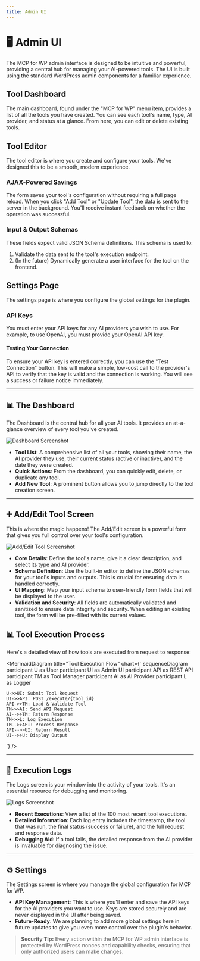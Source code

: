 ```yaml
---
title: Admin UI
---
```


# 🖥️ Admin UI

The MCP for WP admin interface is designed to be intuitive and powerful, providing a central hub for managing your AI-powered tools. The UI is built using the standard WordPress admin components for a familiar experience.

## <strong>Tool Dashboard</strong>

The main dashboard, found under the "MCP for WP" menu item, provides a list of all the tools you have created. You can see each tool's name, type, AI provider, and status at a glance. From here, you can edit or delete existing tools.

## <strong>Tool Editor</strong>

The tool editor is where you create and configure your tools. We've designed this to be a smooth, modern experience.

### AJAX-Powered Savings

The form saves your tool's configuration without requiring a full page reload. When you click "Add Tool" or "Update Tool", the data is sent to the server in the background. You'll receive instant feedback on whether the operation was successful.

### Input & Output Schemas

These fields expect valid JSON Schema definitions. This schema is used to:
1.  Validate the data sent to the tool's execution endpoint.
2.  (In the future) Dynamically generate a user interface for the tool on the frontend.

## <strong>Settings Page</strong>

The settings page is where you configure the global settings for the plugin.

### API Keys

You must enter your API keys for any AI providers you wish to use. For example, to use OpenAI, you must provide your OpenAI API key.

#### Testing Your Connection

To ensure your API key is entered correctly, you can use the "Test Connection" button. This will make a simple, low-cost call to the provider's API to verify that the key is valid and the connection is working. You will see a success or failure notice immediately.

---

## <strong>📊 The Dashboard</strong>

The Dashboard is the central hub for all your AI tools. It provides an at-a-glance overview of every tool you've created.

![Dashboard Screenshot](https://i.imgur.com/your-dashboard-image.png) <!-- Replace with a real screenshot -->

-   **Tool List**: A comprehensive list of all your tools, showing their name, the AI provider they use, their current status (active or inactive), and the date they were created.
-   **Quick Actions**: From the dashboard, you can quickly edit, delete, or duplicate any tool.
-   **Add New Tool**: A prominent button allows you to jump directly to the tool creation screen.

---

## <strong>➕ Add/Edit Tool Screen</strong>

This is where the magic happens! The Add/Edit screen is a powerful form that gives you full control over your tool's configuration.

![Add/Edit Tool Screenshot](https://i.imgur.com/your-add-edit-image.png) <!-- Replace with a real screenshot -->

-   **Core Details**: Define the tool's name, give it a clear description, and select its type and AI provider.
-   **Schema Definition**: Use the built-in editor to define the JSON schemas for your tool's inputs and outputs. This is crucial for ensuring data is handled correctly.
-   **UI Mapping**: Map your input schema to user-friendly form fields that will be displayed to the user.
-   **Validation and Security**: All fields are automatically validated and sanitized to ensure data integrity and security. When editing an existing tool, the form will be pre-filled with its current values.

## <strong>📊 Tool Execution Process</strong>

Here's a detailed view of how tools are executed from request to response:

<MermaidDiagram 
  title="Tool Execution Flow"
  chart={`
sequenceDiagram
    participant U as User
    participant UI as Admin UI
    participant API as REST API
    participant TM as Tool Manager
    participant AI as AI Provider
    participant L as Logger
    
    U->>UI: Submit Tool Request
    UI->>API: POST /execute/{tool_id}
    API->>TM: Load & Validate Tool
    TM->>AI: Send API Request
    AI-->>TM: Return Response
    TM->>L: Log Execution
    TM-->>API: Process Response
    API-->>UI: Return Result
    UI-->>U: Display Output
  `}
/>

---

## <strong>📝 Execution Logs</strong>

The Logs screen is your window into the activity of your tools. It's an essential resource for debugging and monitoring.

![Logs Screenshot](https://i.imgur.com/your-logs-image.png) <!-- Replace with a real screenshot -->

-   **Recent Executions**: View a list of the 100 most recent tool executions.
-   **Detailed Information**: Each log entry includes the timestamp, the tool that was run, the final status (success or failure), and the full request and response data.
-   **Debugging Aid**: If a tool fails, the detailed response from the AI provider is invaluable for diagnosing the issue.

---

## <strong>⚙️ Settings</strong>

The Settings screen is where you manage the global configuration for MCP for WP.

-   **API Key Management**: This is where you'll enter and save the API keys for the AI providers you want to use. Keys are stored securely and are never displayed in the UI after being saved.
-   **Future-Ready**: We are planning to add more global settings here in future updates to give you even more control over the plugin's behavior.

> **Security Tip:** Every action within the MCP for WP admin interface is protected by WordPress nonces and capability checks, ensuring that only authorized users can make changes. 